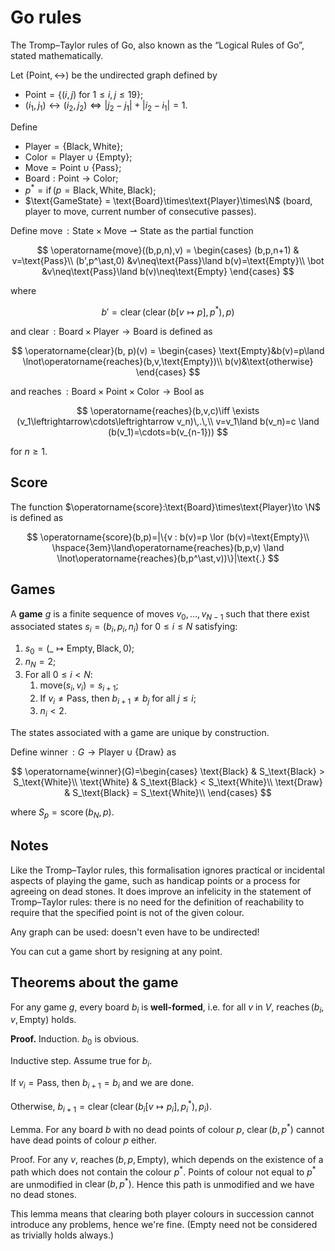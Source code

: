 # Go rules

The Tromp&ndash;Taylor rules of Go, also known as the &ldquo;Logical Rules of Go&rdquo;, stated mathematically.

Let $(\text{Point}, \leftrightarrow)$ be the undirected graph defined by

- $\text{Point} = \{(i,j)$ for $1 \leq i,j \leq 19\}$;
- $(i_1,j_1) \leftrightarrow (i_2,j_2) \iff |j_2-j_1|+|i_2-i_1|=1$.

Define

- $\text{Player} = \{ \text{Black}, \text{White}\}$;
- $\text{Color} = \text{Player}\cup \{\text{Empty}\}$;
- $\text{Move} = \text{Point} \cup \{\text{Pass}\}$;
- $\text{Board} : \text{Point} \to \text{Color}$;
- $p^\ast = \operatorname{if}(p=\text{Black},\text{White},\text{Black})$;
- $\text{GameState} = \text{Board}\times\text{Player}\times\N$ (board, player to move, current number of consecutive passes).

Define $\operatorname{move} : \text{State} \times \text{Move} \rightharpoonup \text{State}$ as the partial function

$$
\operatorname{move}((b,p,n),v) = \begin{cases}
(b,p,n+1) & v=\text{Pass}\\
(b',p^\ast,0) &v\neq\text{Pass}\land b(v)=\text{Empty}\\
\bot &v\neq\text{Pass}\land b(v)\neq\text{Empty}
\end{cases}
$$

where

$$b' = \operatorname{clear}(\operatorname{clear}(b[v \mapsto p],p^\ast),p)$$

and $\operatorname{clear}:\text{Board}\times \text{Player}\to\text{Board}$ is defined as

$$
\operatorname{clear}(b, p)(v) =
\begin{cases}
\text{Empty}&b(v)=p\land \lnot\operatorname{reaches}(b,v,\text{Empty})\\
b(v)&\text{otherwise}
\end{cases}
$$

and $\operatorname{reaches} : \text{Board} \times \text{Point}\times \text{Color} \to \text{Bool}$ as

$$
\operatorname{reaches}(b,v,c)\iff \exists (v_1\leftrightarrow\cdots\leftrightarrow v_n)\,.\,\\
v=v_1\land b(v_n)=c \land (b(v_1)=\cdots=b(v_{n-1}))
$$

for $n\geq 1$.

## Score

The function $\operatorname{score}:\text{Board}\times\text{Player}\to \N$ is defined as

$$
\operatorname{score}(b,p)=|\{v : b(v)=p \lor (b(v)=\text{Empty}\\
\hspace{3em}\land\operatorname{reaches}(b,p,v) \land \lnot\operatorname{reaches}(b,p^\ast,v))\}|\text{.}
$$

## Games

A **game** $g$ is a finite sequence of moves $v_0,\ldots,v_{N-1}$ such that there exist associated states $s_i=(b_i, p_i, n_i)$ for $0\leq i\leq N$ satisfying:
 
1. $s_0=(\_\mapsto \text{Empty}, \text{Black}, 0)$;
2. $n_N = 2$;
3. For all $0\leq i < N$:
   1. $\text{move}(s_i,v_i)=s_{i+1}$;
   2. If $v_i\neq \text{Pass}$, then $b_{i+1} \neq b_j$ for all $j \leq i$;
   3. $n_i< 2$.

The states associated with a game are unique by construction.

Define $\operatorname{winner} : G \to \text{Player} \cup \{\text{Draw}\}$ as

$$
\operatorname{winner}(G)=\begin{cases}
\text{Black} & S_\text{Black} > S_\text{White}\\
\text{White} & S_\text{Black} < S_\text{White}\\
\text{Draw} & S_\text{Black} = S_\text{White}\\
\end{cases}
$$

where $S_p =\operatorname{score}(b_N,p)$.

## Notes

Like the Tromp&ndash;Taylor rules, this formalisation ignores practical or incidental aspects of playing the game, such as handicap points or a process for agreeing on dead stones. It does improve an infelicity in the statement of Tromp&ndash;Taylor rules: there is no need for the definition of reachability to require that the specified point is not of the given colour.

Any graph can be used: doesn't even have to be undirected!

You can cut a game short by resigning at any point.



## Theorems about the game

For any game $g$, every board $b_i$ is **well-formed**, i.e. for all $v$ in $V$, $\operatorname{reaches}(b_i,v,\text{Empty})$ holds.

**Proof.** Induction. $b_0$ is obvious.

Inductive step. Assume true for $b_i$.

If $v_i=\text{Pass}$, then $b_{i+1}=b_i$ and we are done.

Otherwise, $b_{i+1}=\operatorname{clear}(\operatorname{clear}(b_i[v \mapsto p_i],p_i^\ast),p_i)$.

Lemma. For any board $b$ with no dead points of colour $p$, $\operatorname{clear}(b,p^\ast)$ cannot have dead points of colour $p$ either.

Proof. For any $v$, $\operatorname{reaches}(b,p,\text{Empty})$, which depends on the existence of a path which does not contain the colour $p^\ast$. Points of colour not equal to $p^\ast$ are unmodified in $\operatorname{clear}(b,p^\ast)$. Hence this path is unmodified and we have no dead stones.

This lemma means that clearing both player colours in succession cannot introduce any problems, hence we're fine. (Empty need not be considered as trivially holds always.)